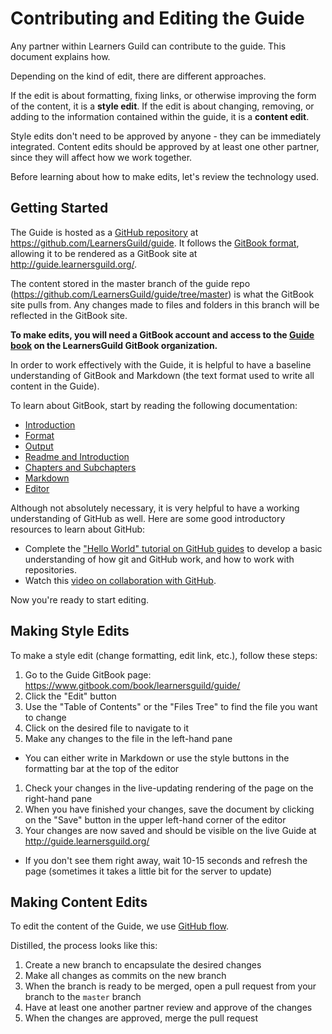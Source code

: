 # Contributing and Editing the Guide

Any partner within Learners Guild can contribute to the guide. This document explains how.

Depending on the kind of edit, there are different approaches.

If the edit is about formatting, fixing links, or otherwise improving the form of the content, it is a **style edit**. If the edit is about changing, removing, or adding to the information contained within the guide, it is a **content edit**.

Style edits don't need to be approved by anyone - they can be immediately integrated. Content edits should be approved by at least one other partner, since they will affect how we work together.

Before learning about how to make edits, let's review the technology used.

## Getting Started

The Guide is hosted as a [GitHub repository][gh-repo] at https://github.com/LearnersGuild/guide. It follows the [GitBook format][gb-format], allowing it to be rendered as a GitBook site at http://guide.learnersguild.org/.

The content stored in the master branch of the guide repo (https://github.com/LearnersGuild/guide/tree/master) is what the GitBook site pulls from. Any changes made to files and folders in this branch will be reflected in the GitBook site.

**To make edits, you will need a GitBook account and access to the [Guide book][gb-guide] on the LearnersGuild GitBook organization.**

In order to work effectively with the Guide, it is helpful to have a baseline understanding of GitBook and Markdown (the text format used to write all content in the Guide).

To learn about GitBook, start by reading the following documentation:

- [Introduction](http://help.gitbook.com/index.html)
- [Format](http://help.gitbook.com/format/index.html)
- [Output](http://help.gitbook.com/format/output.html)
- [Readme and Introduction](http://help.gitbook.com/format/introduction.html)
- [Chapters and Subchapters](http://help.gitbook.com/format/chapters.html)
- [Markdown](http://help.gitbook.com/format/markdown.html)
- [Editor](http://help.gitbook.com/editor/index.html)

Although not absolutely necessary, it is very helpful to have a working understanding of GitHub as well. Here are some good introductory resources to learn about GitHub:

- Complete the ["Hello World" tutorial on GitHub guides][gh-hello-world] to develop a basic understanding of how git and GitHub work, and how to work with repositories.
- Watch this [video on collaboration with GitHub][gh-collaboration].

Now you're ready to start editing.

## Making Style Edits

To make a style edit (change formatting, edit link, etc.), follow these steps:

1. Go to the Guide GitBook page: https://www.gitbook.com/book/learnersguild/guide/
1. Click the "Edit" button
1. Use the "Table of Contents" or the "Files Tree" to find the file you want to change
1. Click on the desired file to navigate to it
1. Make any changes to the file in the left-hand pane
  - You can either write in Markdown or use the style buttons in the formatting bar at the top of the editor
1. Check your changes in the live-updating rendering of the page on the right-hand pane
1. When you have finished your changes, save the document by clicking on the "Save" button in the upper left-hand corner of the editor
1. Your changes are now saved and should be visible on the live Guide at http://guide.learnersguild.org/
  - If you don't see them right away, wait 10-15 seconds and refresh the page (sometimes it takes a little bit for the server to update)

## Making Content Edits

To edit the content of the Guide, we use [GitHub flow][gh-flow].

Distilled, the process looks like this:

1. Create a new branch to encapsulate the desired changes
2. Make all changes as commits on the new branch
3. When the branch is ready to be merged, open a pull request from your branch to the `master` branch
4. Have at least one another partner review and approve of the changes
5. When the changes are approved, merge the pull request

[gh-repo]:https://help.github.com/articles/github-glossary/#repository
[gb-format]:http://help.gitbook.com/format/index.html
[gh-hello-world]:https://guides.github.com/activities/hello-world/
[gh-collaboration]:https://youtu.be/SCZF6I-Rc4I?list=PLg7s6cbtAD15Das5LK9mXt_g59DLWxKUe
[gb-guide]:https://www.gitbook.com/book/learnersguild/guide/
[gh-flow]:https://guides.github.com/introduction/flow/